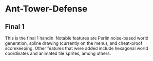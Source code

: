 # Ant-Tower-Defense
## Final 1
This is the final 1 handin. Notable features are Perlin noise-based world generation, spline drawing (currently on the menu), and cheat-proof scorekeeping. Other features that were added include hexagonal world coordinates and animated tile sprites, among others.
